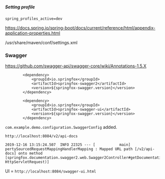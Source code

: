 

##### Setting profile
```
spring_profiles_active=dev
```


https://docs.spring.io/spring-boot/docs/current/reference/html/appendix-application-properties.html


/usr/share/maven/conf/settings.xml





### Swagger
https://github.com/swagger-api/swagger-core/wiki/Annotations-1.5.X

```
        <dependency>
            <groupId>io.springfox</groupId>
            <artifactId>springfox-swagger2</artifactId>
            <version>${springfox-swagger.version}</version>
        </dependency>

        <dependency>
            <groupId>io.springfox</groupId>
            <artifactId>springfox-swagger-ui</artifactId>
            <version>${springfox-swagger.version}</version>
        </dependency>

```

```com.example.demo.configuration.SwaggerConfig``` added.
```
http://localhost:8084/v2/api-docs
```

```
2019-12-16 13:15:24.507  INFO 22325 --- [           main] pertySourcedRequestMappingHandlerMapping : Mapped URL path [/v2/api-docs] onto method [springfox.documentation.swagger2.web.Swagger2Controller#getDocumentation(String, HttpServletRequest)]
```

UI = ```http://localhost:8084/swagger-ui.html```